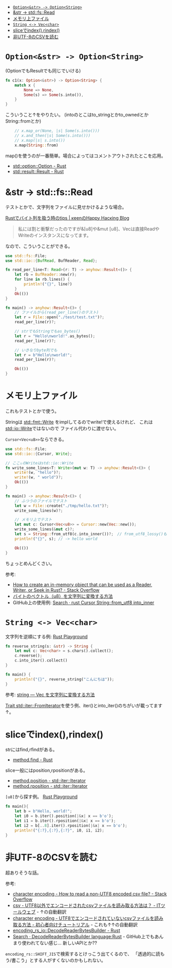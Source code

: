 - [`Option<&str> -> Option<String>`](#optionstr---optionstring)
- [&str -> std::fs::Read](#str---stdfsread)
- [メモリ上ファイル](#メモリ上ファイル)
- [`String <-> Vec<char>`](#string---vecchar)
- [sliceでindex(),rindex()](#sliceでindexrindex)
- [非UTF-8のCSVを読む](#非utf-8のcsvを読む)

# `Option<&str> -> Option<String>`

(OptionでもResultでも同じでいける)

```rust
fn c1(x: Option<&str>) -> Option<String> {
    match x {
        None => None,
        Some(s) => Some(s.into()),
    }
}
```
こういうこと↑をやりたい。
(intoのとこはto_stringとかto_ownedとかString::fromとか)


```rust
    // x.map_or(None, |s| Some(s.into()))
    // x.and_then(|s| Some(s.into()))
    // x.map(|s| s.into())
    x.map(String::from)
```
map()を使うのが一番簡単。場合によってはコメントアウトされたとこを応用。

- [std::option::Option - Rust](https://doc.rust-lang.org/std/option/enum.Option.html#method.map)
- [std::result::Result - Rust](https://doc.rust-lang.org/std/result/enum.Result.html#method.map)


# &str -> std::fs::Read

テストとかで、文字列をファイルに見せかけるような場合。

[Rustでバイト列を扱う時のtips | κeenのHappy Hacκing Blog](https://keens.github.io/blog/2016/12/01/rustdebaitoretsuwoatsukautokinotips/)

> 私には割と衝撃だったのですが&[u8]や&mut [u8]、Vec<u8>は直接ReadやWriteのインスタンスになってます。

なので、こういうことができる。
```rust
use std::fs::File;
use std::io::{BufRead, BufReader, Read};

fn read_per_line<T: Read>(r: T) -> anyhow::Result<()> {
    let rb = BufReader::new(r);
    for line in rb.lines() {
        println!("{}", line?)
    }
    Ok(())
}

fn main() -> anyhow::Result<()> {
    // ファイルから(read_per_line()のテスト)
    let r = File::open("./test/test.txt")?;
    read_per_line(r)?;

    // strでもStringでもas_bytes()
    let r = "Hello\nworld!".as_bytes();
    read_per_line(r)?;

    // いきなりbyte列でも
    let r = b"Hello\nworld!";
    read_per_line(r)?;

    Ok(())
}
```

# メモリ上ファイル

これもテストとかで使う。

Stringは
[std::fmt::Write](https://doc.rust-lang.org/std/fmt/trait.Write.html)
をimplしてるのでwrite!で使えるけれど、
これは[std::io::Write](https://doc.rust-lang.org/std/io/trait.Write.html)ではないので
ファイル代わりに渡せない。

`Cursor<Vec<u8>>`ならできる。


```rust
use std::fs::File;
use std::io::{Cursor, Write};

// ここ↓のWriteはstd::io::Write
fn write_some_lines<T: Write>(mut w: T) -> anyhow::Result<()> {
    write!(w, "hello")?;
    write!(w, " world")?;
    Ok(())
}

fn main() -> anyhow::Result<()> {
    // ふつうのファイルでテスト
    let w = File::create("./tmp/hello.txt")?;
    write_some_lines(w)?;

    // メモリ上でテスト
    let mut c: Cursor<Vec<u8>> = Cursor::new(Vec::new());
    write_some_lines(&mut c)?;
    let s = String::from_utf8(c.into_inner())?;　// from_utf8_lossy()もあるよ
    println!("{}", s); // -> hello world

    Ok(())
}
```
ちょっとめんどくさい。

参考:
- [How to create an in-memory object that can be used as a Reader, Writer, or Seek in Rust? - Stack Overflow](https://stackoverflow.com/questions/41069865/how-to-create-an-in-memory-object-that-can-be-used-as-a-reader-writer-or-seek)
- [バイトのベクトル（u8）を文字列に変換する方法](https://qastack.jp/programming/19076719/how-do-i-convert-a-vector-of-bytes-u8-to-a-string)
- GitHub上の使用例: [Search · rust Cursor String::from_utf8 into_inner](https://github.com/search?l=Rust&q=rust+Cursor+String%3A%3Afrom_utf8+into_inner&type=Code)


# `String <-> Vec<char>`

文字列を逆順にする例: [Rust Playground](https://play.rust-lang.org/?version=stable&mode=debug&edition=2018&gist=c2eb571e17ae29e30b19c47d7b55cb8f)

```rust
fn reverse_string(s: &str) -> String {
    let mut c: Vec<char> = s.chars().collect();
    c.reverse();
    c.into_iter().collect()
}

fn main() {
    println!("{}", reverse_string("こんにちは"));
}
```

参考:
[string — Vec <char>を文字列に変換する方法](https://www.it-swarm-ja.tech/ja/string/vec-ltchargt%E3%82%92%E6%96%87%E5%AD%97%E5%88%97%E3%81%AB%E5%A4%89%E6%8F%9B%E3%81%99%E3%82%8B%E6%96%B9%E6%B3%95/1046103135/)

[Trait std::iter::FromIterator](https://doc.rust-lang.org/std/iter/trait.FromIterator.html)を使う例、iter()とinto_iter()のちがいが載ってます↑。

# sliceでindex(),rindex()

strにはfind,rfindがある。

- [method.find - Rust](https://doc.rust-lang.org/std/primitive.str.html#method.find)

slice一般にはposition,rpositionがある。

- [method.position - std::iter::Iterator](https://doc.rust-lang.org/std/iter/trait.Iterator.html#method.position)
- [method.rposition - std::iter::Iterator](https://doc.rust-lang.org/std/iter/trait.Iterator.html#method.rposition)

`[u8]`から探す例。 [Rust Playground](https://play.rust-lang.org/?version=stable&mode=debug&edition=2015&gist=20c53bc660ef4d00841e44e6fb050b70)

```rust
fn main(){
    let b = b"Hello, world!";
    let i0 = b.iter().position(|&x| x == b'o');
    let i1 = b.iter().rposition(|&x| x == b'o');
    let i2 = b[..8].iter().rposition(|&x| x == b'o');
    println!("{:?},{:?},{:?}", i0, i1, i2);
}
```

# 非UTF-8のCSVを読む

超ありそうな話。

参考:
- [character encoding - How to read a non-UTF8 encoded csv file? - Stack Overflow](https://stackoverflow.com/questions/53826986/how-to-read-a-non-utf8-encoded-csv-file)
- [csv - UTF8以外でエンコードされたcsvファイルを読み取る方法は？ - ITツールウェブ](https://ja.ojit.com/so/csv/2747577) - ↑の自動翻訳
- [character encoding - UTF8でエンコードされていないcsvファイルを読み取る方法 - 初心者向けチュートリアル](https://tutorialmore.com/questions-2197244.htm) - これも↑↑の自動翻訳
- [encoding_rs_io::DecodeReaderBytesBuilder - Rust](https://docs.rs/encoding_rs_io/0.1.4/encoding_rs_io/struct.DecodeReaderBytesBuilder.html)
- [Search · DecodeReaderBytesBuilder language:Rust](https://github.com/search?q=DecodeReaderBytesBuilder+language%3ARust&type=Code&ref=advsearch&l=Rust&l=) - GitHub上でもあんまり使われてない感じ... 新しいAPIとか??

`encoding_rs::SHIFT_JIS`で検索するとけっこう出てくるので、
「透過的に読もう/書こう」とする人がすくないのかもしれない。
